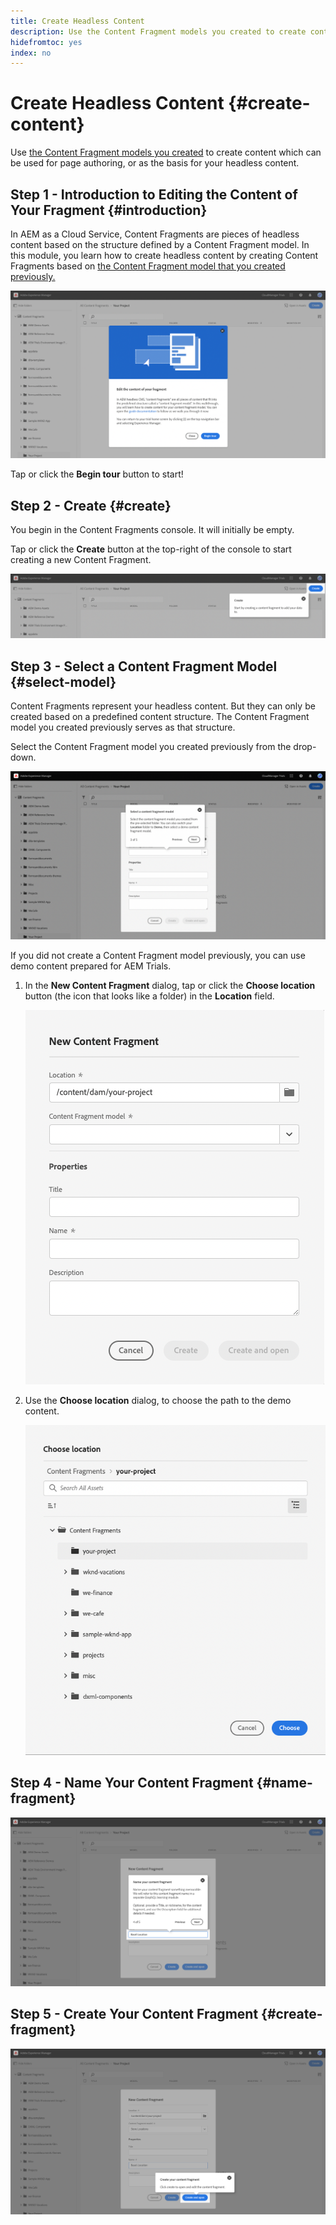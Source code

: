 ```yaml
---
title: Create Headless Content
description: Use the Content Fragment models you created to create content which can be used for page authoring, or as the basis for your headless content.
hidefromtoc: yes
index: no
---
```


# Create Headless Content {#create-content}

Use [the Content Fragment models you created](content-structure.md) to create content which can be used for page authoring, or as the basis for your headless content.

## Step 1 - Introduction to Editing the Content of Your Fragment {#introduction}

In AEM as a Cloud Service, Content Fragments are pieces of headless content based on the structure defined by a Content Fragment model. In this module, you learn how to create headless content by creating Content Fragments based on [the Content Fragment model that you created previously.](content-structure.md)

![Editing the content of your fragment](assets/create-content/step-1.png)

Tap or click the **Begin tour** button to start!

## Step 2 - Create {#create}

You begin in the Content Fragments console. It will initially be empty.

Tap or click the **Create** button at the top-right of the console to start creating a new Content Fragment.

![Create](assets/create-content/step-2.png)

## Step 3 - Select a Content Fragment Model {#select-model}

Content Fragments represent your headless content. But they can only be created based on a predefined content structure. The Content Fragment model you created previously serves as that structure.

Select the Content Fragment model you created previously from the drop-down.

![Select Content Fragment model](assets/create-content/step-3.png)

If you did not create a Content Fragment model previously, you can use demo content prepared for AEM Trials.

1. In the **New Content Fragment** dialog, tap or click the **Choose location** button (the icon that looks like a folder) in the **Location** field.

   ![New Content Fragment dialog](assets/create-content/new-content-fragment.png)

1. Use the **Choose location** dialog, to choose the path to the demo content.

   ![Choose location dialog](assets/create-content/choose-location.png)

## Step 4 - Name Your Content Fragment {#name-fragment}

![Name your Content Fragment](assets/create-content/step-4.png)

## Step 5 - Create Your Content Fragment {#create-fragment}

![Create your Content Fragment](assets/create-content/step-5.png)
